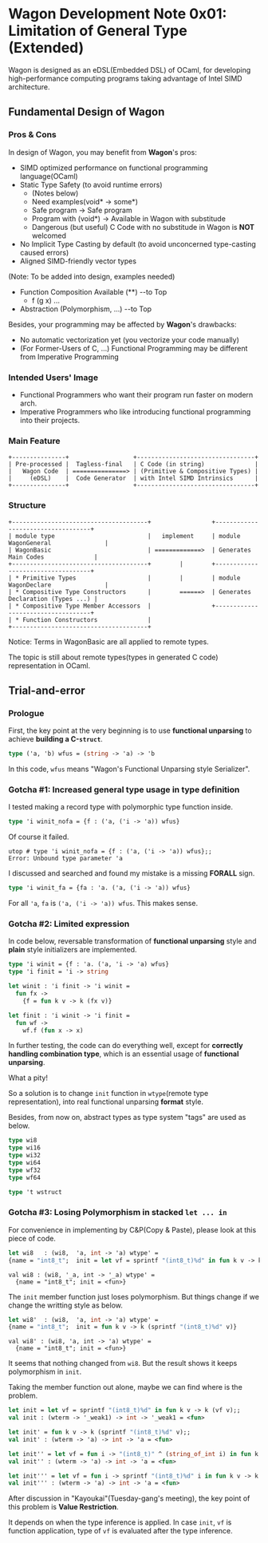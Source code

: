 # Wagon Development Note 0x01: Limitation of General Type (Extended)

Wagon is designed as an eDSL(Embedded DSL) of OCaml,
for developing high-performance computing programs taking advantage of
Intel SIMD architecture.

## Fundamental Design of **Wagon**

### Pros & Cons

In design of Wagon, you may benefit from **Wagon**'s pros:

* SIMD optimized performance on functional programming language(OCaml)
* Static Type Safety (to avoid runtime errors) 
  * (Notes below)
  * Need examples(void* -> some*)
  * Safe program -> Safe program
  * Program with (void*) -> Available in Wagon with substitude
  * Dangerous (but useful) C Code with no substitude in Wagon is **NOT** welcomed
* No Implicit Type Casting by default (to avoid unconcerned type-casting caused errors)
* Aligned SIMD-friendly vector types

(Note: To be added into design, examples needed)

* Function Composition Available (**) --to Top
  * f (g x) ...
* Abstraction (Polymorphism, ...)     --to Top
  
Besides, your programming may be affected by **Wagon**'s drawbacks:

* No automatic vectorization yet (you vectorize your code manually)
* (For Former-Users of C, ...) Functional Programming may be different from Imperative Programming

### Intended Users' Image

* Functional Programmers who want their program run faster on modern arch.
* Imperative Programmers who like introducing functional programming into their projects.

### Main Feature

```text
+---------------+                  +---------------------------------+
| Pre-processed |  Tagless-final   | C Code (in string)              |
|   Wagon Code  | ===============> | (Primitive & Compositive Types) |
|     (eDSL)    |  Code Generator  | with Intel SIMD Intrinsics      |
+---------------+                  +---------------------------------+
```

### Structure

```plaintext
+--------------------------------------+                 +-----------------------------------+
| module type                          |   implement     | module WagonGeneral               |
| WagonBasic                           | =============>  | Generates Main Codes              |
+--------------------------------------+        |        +-----------------------------------+
| * Primitive Types                    |        |        | module WagonDeclare               |
| * Compositive Type Constructors      |        ======>  | Generates Declaration (Types ...) |
| * Compositive Type Member Accessors  |                 +-----------------------------------+
| * Function Constructors              |  
+--------------------------------------+
```
Notice: Terms in WagonBasic are all applied to remote types.

The topic is still about remote types(types in generated C code) representation
in OCaml.

## Trial-and-error

### Prologue

First, the key point at the very beginning is to use **functional unparsing** to
achieve **building a C-`struct`**.

```ocaml
type ('a, 'b) wfus = (string -> 'a) -> 'b
```

In this code, `wfus` means "Wagon's Functional Unparsing style Serializer".

### Gotcha #1: Increased general type usage in type definition

I tested making a record type with polymorphic type function inside.

```ocaml
type 'i winit_nofa = {f : ('a, ('i -> 'a)) wfus}
```

Of course it failed.

```text
utop # type 'i winit_nofa = {f : ('a, ('i -> 'a)) wfus};;
Error: Unbound type parameter 'a
```

I discussed and searched and found my mistake is a missing **FORALL** sign.

```ocaml
type 'i winit_fa = {fa : 'a. ('a, ('i -> 'a)) wfus}
```

For all `'a`, `fa` is `('a, ('i -> 'a)) wfus`.
This makes sense.

### Gotcha #2: Limited expression

In code below, reversable transformation of 
**functional unparsing** style and
**plain** style initializers are implemented.

```ocaml
type 'i winit = {f : 'a. ('a, 'i -> 'a) wfus}
type 'i finit = 'i -> string

let winit : 'i finit -> 'i winit =
  fun fx -> 
    {f = fun k v -> k (fx v)}

let finit : 'i winit -> 'i finit =
  fun wf ->
    wf.f (fun x -> x)
```

In further testing,
the code can do everything well,
except for **correctly handling combination type**, 
which is an essential usage of **functional unparsing**.

What a pity!

So a solution is to change `init` function in `wtype`(remote type representation),
into real functional unparsing **format** style. 

Besides, from now on, abstract types as type system "tags" are used as below.

```ocaml
type wi8
type wi16
type wi32
type wi64
type wf32
type wf64

type 't wstruct
```


### Gotcha #3: Losing Polymorphism in stacked `let ... in`

For convenience in implementing by C&P(Copy & Paste), 
please look at this piece of code.

```ocaml
let wi8   : (wi8,  'a, int -> 'a) wtype' = 
{name = "int8_t";  init = let vf = sprintf "(int8_t)%d" in fun k v -> k (vf v)}
```

```text
val wi8 : (wi8, '_a, int -> '_a) wtype' =
  {name = "int8_t"; init = <fun>}
```

The `init` member function just loses polymorphism.
But things change if we change the writting style as below.

```ocaml
let wi8'  : (wi8,  'a, int -> 'a) wtype' = 
{name = "int8_t";  init = fun k v -> k (sprintf "(int8_t)%d" v)}
```

```text
val wi8' : (wi8, 'a, int -> 'a) wtype' =
  {name = "int8_t"; init = <fun>}
```

It seems that nothing changed from `wi8`.
But the result shows it keeps polymorphism in `init`.

Taking the member function out alone,
maybe we can find where is the problem.

```ocaml
let init = let vf = sprintf "(int8_t)%d" in fun k v -> k (vf v);;
val init : (wterm -> '_weak1) -> int -> '_weak1 = <fun>

let init' = fun k v -> k (sprintf "(int8_t)%d" v);;
val init' : (wterm -> 'a) -> int -> 'a = <fun>

let init'' = let vf = fun i -> "(int8_t)" ^ (string_of_int i) in fun k v -> k (vf v);;
val init'' : (wterm -> 'a) -> int -> 'a = <fun>

let init''' = let vf = fun i -> sprintf "(int8_t)%d" i in fun k v -> k (vf v);;
val init''' : (wterm -> 'a) -> int -> 'a = <fun>
```

After discussion in "Kayoukai"(Tuesday-gang's meeting),
the key point of this problem is **Value Restriction**.

It depends on when the type inference is applied.
In case `init`, `vf` is function application, type of `vf` is evaluated after the type inference.
